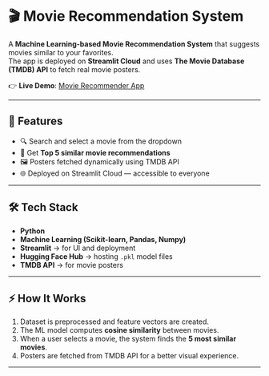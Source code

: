 # 🎬 Movie Recommendation System

A **Machine Learning-based Movie Recommendation System** that suggests movies similar to your favorites.  
The app is deployed on **Streamlit Cloud** and uses **The Movie Database (TMDB) API** to fetch real movie posters.  

👉 **Live Demo**: [Movie Recommender App](https://movie-recommendation-system-f7eebe7g8uwdgfy2auxxje.streamlit.app/)

---

## 🚀 Features
- 🔍 Search and select a movie from the dropdown  
- 🎥 Get **Top 5 similar movie recommendations**  
- 🖼️ Posters fetched dynamically using TMDB API  
- 🌐 Deployed on Streamlit Cloud — accessible to everyone  

---

## 🛠️ Tech Stack
- **Python**
- **Machine Learning (Scikit-learn, Pandas, Numpy)**
- **Streamlit** → for UI and deployment
- **Hugging Face Hub** → hosting `.pkl` model files
- **TMDB API** → for movie posters  

---


## ⚡ How It Works
1. Dataset is preprocessed and feature vectors are created.  
2. The ML model computes **cosine similarity** between movies.  
3. When a user selects a movie, the system finds the **5 most similar movies**.  
4. Posters are fetched from TMDB API for a better visual experience.  

---


